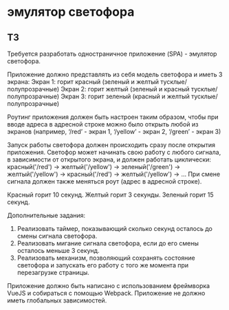 # эмулятор светофора

## ТЗ
Требуется разработать одностраничное приложение (SPA) - эмулятор светофора.

Приложение должно представлять из себя модель светофора и иметь 3 экрана:
Экран 1: горит красный (зеленый и желтый тусклые/полупрозрачные)
Экран 2: горит желтый (зеленый и красный тусклые/полупрозрачные)
Экран 3: горит зеленый (красный и желтый тусклые/полупрозрачные)

Роутинг приложения должен быть настроен таким образом, чтобы при вводе адреса в адресной строке можно было открыть любой из экранов
(например,
‘/red’ - экран 1,
‘/yellow’ - экран 2,
‘/green’ - экран 3)

Запуск работы светофора должен происходить сразу после открытия приложения.
Светофор может начинать свою работу с любого сигнала, в зависимости от открытого экрана, и должен работать циклически: красный('/red') -> желтый('/yellow') -> зеленый('/green') -> желтый('/yellow') -> красный('/red') -> желтый('/yellow') -> ...
При смене сигнала должен также меняться роут (адрес в адресной строке).

Красный горит 10 секунд.
Желтый горит 3 секунды.
Зеленый горит 15 секунд.

Дополнительные задания:
1. Реализовать таймер, показывающий сколько секунд осталось до смены сигнала светофора.
2. Реализовать мигание сигнала светофора, если до его смены осталось меньше 3 секунд.
3. Реализовать механизм, позволяющий сохранять состояние светофора и запускать его работу с того же момента при перезагрузке страницы.

Приложение должно быть написано с использованием фреймворка VueJS и собираться с помощью Webpack.
Приложение не должно иметь глобальных зависимостей.
